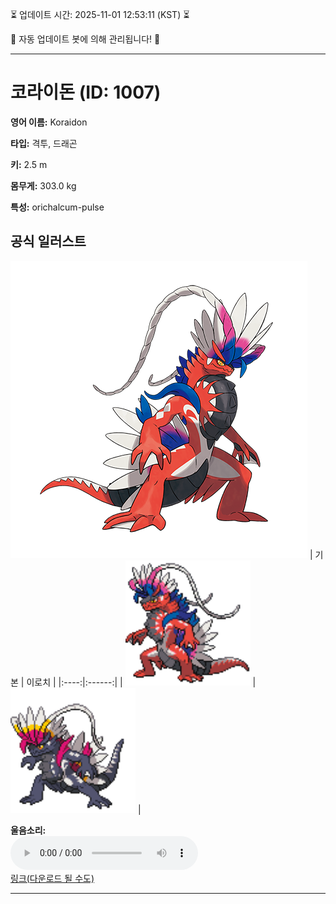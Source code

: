 
⏳ 업데이트 시간: 2025-11-01 12:53:11 (KST) ⏳

🤖 자동 업데이트 봇에 의해 관리됩니다! 🤖

---

# 코라이돈 (ID: 1007)
**영어 이름:** Koraidon

**타입:** 격투, 드래곤

**키:** 2.5 m

**몸무게:** 303.0 kg

**특성:** orichalcum-pulse

## 공식 일러스트
![](https://raw.githubusercontent.com/PokeAPI/sprites/master/sprites/pokemon/other/official-artwork/1007.png)
| 기본 | 이로치 |
|:----:|:------:|
| <img src="https://raw.githubusercontent.com/PokeAPI/sprites/master/sprites/pokemon/1007.png" width="200"> | <img src="https://raw.githubusercontent.com/PokeAPI/sprites/master/sprites/pokemon/shiny/1007.png" width="200"> |

**울음소리:**<br><audio controls src="https://raw.githubusercontent.com/PokeAPI/cries/main/cries/pokemon/latest/1007.ogg"></audio><br> [링크(다운로드 될 수도)](https://raw.githubusercontent.com/PokeAPI/cries/main/cries/pokemon/latest/1007.ogg)


---
